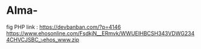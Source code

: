# Alma-
fig PHP
link : https://devbanban.com/?p=4146
https://www.ehosonline.com/FsdkjN__ERmvk/WWUEIHBCSH343VDWG2344CHVCJSBC_๖ehos_www.zip
